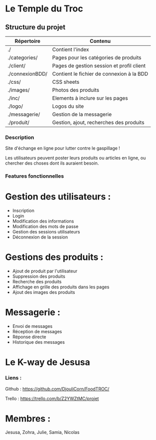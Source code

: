 # Le Temple du Troc

## Structure du projet

| Répertoire | Contenu |
| ----------- | ---------- |
| ./ | Contient l'index |
| ./categories/ | Pages pour les catégories de produits |
| ./client/ | Pages de gestion session et profil client |
| ./connexionBDD/ | Contient le fichier de connexion à la BDD |
| ./css/ | CSS sheets |
| ./images/ | Photos des produits |
| ./inc/ | Elements à inclure sur les pages |
| ./logo/ | Logos du site |
| ./messagerie/ | Gestion de la messagerie |
| ./produit/ | Gestion, ajout, recherches des produits |

### Description

Site d'échange en ligne pour lutter contre le gaspillage !

Les utilisateurs peuvent poster leurs produits ou articles en ligne, ou chercher des choses dont ils auraient besoin.

### Features fonctionnelles

# Gestion des utilisateurs :
 
  - Inscription
  - Login
  - Modification des informations
  - Modification des mots de passe
  - Gestion des sessions utilisateurs
  - Déconnexion de la session
  
# Gestions des produits :

  - Ajout de produit par l'utilisateur
  - Suppression des produits
  - Recherche des produits
  - Affichage en grille des produits dans les pages
  - Ajout des images des produits
  
# Messagerie :

  - Envoi de messages
  - Réception de messages
  - Réponse directe
  - Historique des messages
  
# Le K-way de Jesusa

### Liens :

Github : https://github.com/DjouliCorn/FoodTROC/

Trello : https://trello.com/b/Z2YWZtMC/projet

# Membres : 

Jesusa, Zohra, Julie, Samia, Nicolas
